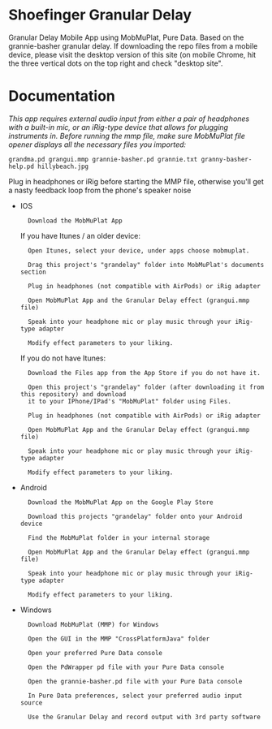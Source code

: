 # Shoefinger Granular Delay
Granular Delay Mobile App using MobMuPlat, Pure Data. Based on the grannie-basher granular delay.
If downloading the repo files from a mobile device, please visit the desktop version of this site (on mobile Chrome, hit the three vertical dots on the top right and check "desktop site".

# Documentation #

*This app requires external audio input from either a pair of headphones with a built-in mic, or an iRig-type device that allows for plugging instruments in.*
*Before running the mmp file, make sure MobMuPlat file opener displays all the necessary files you imported:* 
	
	grandma.pd grangui.mmp grannie-basher.pd grannie.txt granny-basher-help.pd hillybeach.jpg

Plug in headphones or iRig before starting the MMP file, otherwise you'll get a nasty feedback loop from the phone's speaker noise

- IOS

		Download the MobMuPlat App

	If you have Itunes / an older device:

		Open Itunes, select your device, under apps choose mobmuplat. 

		Drag this project's "grandelay" folder into MobMuPlat's documents section

		Plug in headphones (not compatible with AirPods) or iRig adapter

		Open MobMuPlat App and the Granular Delay effect (grangui.mmp file)

		Speak into your headphone mic or play music through your iRig-type adapter

		Modify effect parameters to your liking. 

	If you do not have Itunes:

		Download the Files app from the App Store if you do not have it. 

		Open this project's "grandelay" folder (after downloading it from this repository) and download 
		it to your IPhone/IPad's "MobMuPlat" folder using Files. 

		Plug in headphones (not compatible with AirPods) or iRig adapter

		Open MobMuPlat App and the Granular Delay effect (grangui.mmp file)

		Speak into your headphone mic or play music through your iRig-type adapter

		Modify effect parameters to your liking. 

- Android

		Download the MobMuPlat App on the Google Play Store

		Download this projects "grandelay" folder onto your Android device

		Find the MobMuPlat folder in your internal storage

		Open MobMuPlat App and the Granular Delay effect (grangui.mmp file)

		Speak into your headphone mic or play music through your iRig-type adapter

		Modify effect parameters to your liking.   	

- Windows 

		Download MobMuPlat (MMP) for Windows

		Open the GUI in the MMP "CrossPlatformJava" folder

		Open your preferred Pure Data console

		Open the PdWrapper pd file with your Pure Data console

		Open the grannie-basher.pd file with your Pure Data console

		In Pure Data preferences, select your preferred audio input source 

		Use the Granular Delay and record output with 3rd party software  
